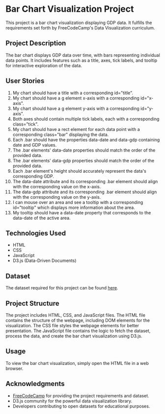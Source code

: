 # Bar Chart Visualization Project

This project is a bar chart visualization displaying GDP data. It fulfills the requirements set forth by FreeCodeCamp's Data Visualization curriculum.

## Project Description

The bar chart displays GDP data over time, with bars representing individual data points. It includes features such as a title, axes, tick labels, and tooltip for interactive exploration of the data.

## User Stories

1. My chart should have a title with a corresponding id="title".
2. My chart should have a g element x-axis with a corresponding id="x-axis".
3. My chart should have a g element y-axis with a corresponding id="y-axis".
4. Both axes should contain multiple tick labels, each with a corresponding class="tick".
5. My chart should have a rect element for each data point with a corresponding class="bar" displaying the data.
6. Each .bar should have the properties data-date and data-gdp containing date and GDP values.
7. The .bar elements' data-date properties should match the order of the provided data.
8. The .bar elements' data-gdp properties should match the order of the provided data.
9. Each .bar element's height should accurately represent the data's corresponding GDP.
10. The data-date attribute and its corresponding .bar element should align with the corresponding value on the x-axis.
11. The data-gdp attribute and its corresponding .bar element should align with the corresponding value on the y-axis.
12. I can mouse over an area and see a tooltip with a corresponding id="tooltip" which displays more information about the area.
13. My tooltip should have a data-date property that corresponds to the data-date of the active area.

## Technologies Used

- HTML
- CSS
- JavaScript
- D3.js (Data-Driven Documents)

## Dataset

The dataset required for this project can be found [here](https://raw.githubusercontent.com/freeCodeCamp/ProjectReferenceData/master/GDP-data.json).

## Project Structure

The project includes HTML, CSS, and JavaScript files. The HTML file contains the structure of the webpage, including DOM elements for the visualization. The CSS file styles the webpage elements for better presentation. The JavaScript file contains the logic to fetch the dataset, process the data, and create the bar chart visualization using D3.js.

## Usage

To view the bar chart visualization, simply open the HTML file in a web browser.

## Acknowledgments

- [FreeCodeCamp](https://www.freecodecamp.org/) for providing the project requirements and dataset.
- D3.js community for the powerful data visualization library.
- Developers contributing to open datasets for educational purposes.
